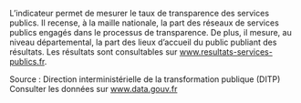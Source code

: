 <p>
L’indicateur permet de mesurer le taux de transparence des services publics. Il recense, à la maille nationale, la part des réseaux de services publics engagés dans le processus de transparence. De plus, il mesure, au niveau départemental, la part des lieux d’accueil du public publiant des résultats. Les résultats sont consultables sur <a href="https://www.resultats-services-publics.fr" target="_blank">www.resultats-services-publics.fr</a>.
</p>
<p class="font-italic body-2">Source : Direction interministérielle de la transformation publique (DITP) <br> Consulter les données sur <a target="_blank" href="https://www.data.gouv.fr/fr/datasets/barometre-des-resultats-de-laction-publique/">www.data.gouv.fr</a></p>
